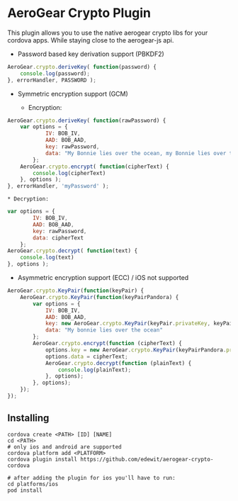 AeroGear Crypto Plugin
======================

This plugin allows you to use the native aerogear crypto libs for your cordova apps. While staying close to the aerogear-js api.

* Password based key derivation support (PBKDF2)

```js
AeroGear.crypto.deriveKey( function(password) {
    console.log(password);    
}, errorHandler, PASSWORD );        
```

* Symmetric encryption support (GCM)

    * Encryption:

```js
AeroGear.crypto.deriveKey( function(rawPassword) {
    var options = {
            IV: BOB_IV,
            AAD: BOB_AAD,
            key: rawPassword,
            data: "My Bonnie lies over the ocean, my Bonnie lies over the sea"
        };
    AeroGear.crypto.encrypt( function(cipherText) {
        console.log(cipherText)
    }, options ); 
}, errorHandler, 'myPassword' );

```

    * Decryption:

```js
var options = {
        IV: BOB_IV,
        AAD: BOB_AAD,
        key: rawPassword,
        data: cipherText
    };
AeroGear.crypto.decrypt( function(text) {
    console.log(text)
}, options ); 
```

* Asymmetric encryption support (ECC) / iOS not supported

```js
AeroGear.crypto.KeyPair(function(keyPair) {
    AeroGear.crypto.KeyPair(function(keyPairPandora) {
        var options = {
            IV: BOB_IV,
            AAD: BOB_AAD,
            key: new AeroGear.crypto.KeyPair(keyPair.privateKey, keyPairPandora.publicKey),
            data: "My bonnie lies over the ocean"
        };
        AeroGear.crypto.encrypt(function (cipherText) {
            options.key = new AeroGear.crypto.KeyPair(keyPairPandora.privateKey, keyPair.publicKey);
            options.data = cipherText;
            AeroGear.crypto.decrypt(function (plainText) {
                console.log(plainText);
            }, options);
        }, options);
    });
});

```

## Installing

```
cordova create <PATH> [ID] [NAME]
cd <PATH>
# only ios and android are supported
cordova platform add <PLATFORM>
cordova plugin install https://github.com/edewit/aerogear-crypto-cordova

# after adding the plugin for ios you'll have to run:
cd platforms/ios
pod install

```